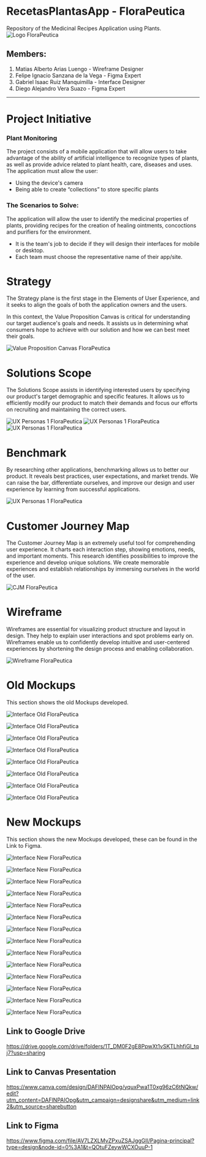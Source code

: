 # RecetasPlantasApp - FloraPeutica
Repository of the Medicinal Recipes Application using Plants.
![Logo FloraPeutica](Files\LogoApp.png)

## Members:

1. Matias Alberto Arias Luengo - Wireframe Designer
2. Felipe Ignacio Sanzana de la Vega - Figma Expert
3. Gabriel Isaac Ruiz Manquimilla - Interface Designer
4. Diego Alejandro Vera Suazo - Figma Expert

---

# Project Initiative

### Plant Monitoring

The project consists of a mobile application that will allow users to take advantage of the ability of artificial intelligence to recognize types of plants, as well as provide advice related to plant health, care, diseases and uses. The application must allow the user:
 - Using the device's camera
 - Being able to create “collections” to store specific plants

### The Scenarios to Solve:
The application will allow the user to identify the medicinal properties of plants, providing recipes for the creation of healing ointments, concoctions and purifiers for the environment.
 - It is the team's job to decide if they will design their interfaces for mobile or desktop.
 - Each team must choose the representative name of their app/site.

# Strategy

The Strategy plane is the first stage in the Elements of User Experience, and it seeks to align the goals of both the application owners and the users.

In this context, the Value Proposition Canvas is critical for understanding our target audience's goals and needs. It assists us in determining what consumers hope to achieve with our solution and how we can best meet their goals.


![Value Proposition Canvas FloraPeutica](Files/Value%20Proposition%20Canvas%20(Canvas%20de%20Valor)%20-%20Monitoreo%20de%20Plantas.jpg)
# Solutions Scope

The Solutions Scope assists in identifying interested users by specifying our product's target demographic and specific features. It allows us to efficiently modify our product to match their demands and focus our efforts on recruiting and maintaining the correct users.

![UX Personas 1 FloraPeutica](Files\Ux%20Personas\1.png)
![UX Personas 1 FloraPeutica](Files\Ux%20Personas\2.png)
![UX Personas 1 FloraPeutica](Files\Ux%20Personas\3.png)

# Benchmark

By researching other applications, benchmarking allows us to better our product. It reveals best practices, user expectations, and market trends. We can raise the bar, differentiate ourselves, and improve our design and user experience by learning from successful applications.


![UX Personas 1 FloraPeutica](Files\Benchmark%20-%20Grafo%20Cualidades%20Otras%20Aplicaciones.drawio.png)


# Customer Journey Map

The Customer Journey Map is an extremely useful tool for comprehending user experience. It charts each interaction step, showing emotions, needs, and important moments. This research identifies possibilities to improve the experience and develop unique solutions. We create memorable experiences and establish relationships by immersing ourselves in the world of the user.

![CJM FloraPeutica](Files\CJM.png)

# Wireframe

Wireframes are essential for visualizing product structure and layout in design. They help to explain user interactions and spot problems early on. Wireframes enable us to confidently develop intuitive and user-centered experiences by shortening the design process and enabling collaboration.

![Wireframe FloraPeutica](Files\Wireframe.png)

# Old Mockups

This section shows the old Mockups developed.

![Interface Old FloraPeutica](Files\Interfaces\Old\Interfaz%201.jpg)

![Interface Old FloraPeutica](Files\Interfaces\Old\Interfaz%202.jpg)

![Interface Old FloraPeutica](Files\Interfaces\Old\Interfaz%203.jpg)

![Interface Old FloraPeutica](Files\Interfaces\Old\Interfaz%204.jpg)

![Interface Old FloraPeutica](Files\Interfaces\Old\Interfaz%205.jpg)

![Interface Old FloraPeutica](Files\Interfaces\Old\Interfaz%206.jpg)

![Interface Old FloraPeutica](Files\Interfaces\Old\Interfaz%207.jpg)

![Interface Old FloraPeutica](Files\Interfaces\Old\Interfaz%208.jpg)

# New Mockups

This section shows the new Mockups developed, these can be found in the Link to Figma.

![Interface New FloraPeutica](Files\Interfaces\New\Interfaz%201.jpg)

![Interface New FloraPeutica](Files\Interfaces\New\Interfaz%202.jpg)

![Interface New FloraPeutica](Files\Interfaces\New\Interfaz%203.jpg)

![Interface New FloraPeutica](Files\Interfaces\New\Interfaz%204.jpg)

![Interface New FloraPeutica](Files\Interfaces\New\Interfaz%205.jpg)

![Interface New FloraPeutica](Files\Interfaces\New\Interfaz%206.jpg)

![Interface New FloraPeutica](Files\Interfaces\New\Interfaz%207.jpg)

![Interface New FloraPeutica](Files\Interfaces\New\Interfaz%208.jpg)

![Interface New FloraPeutica](Files\Interfaces\New\Interfaz%209.jpg)

![Interface New FloraPeutica](Files\Interfaces\New\Interfaz%2010.jpg)

![Interface New FloraPeutica](Files\Interfaces\New\Interfaz%2011.jpg)

![Interface New FloraPeutica](Files\Interfaces\New\Interfaz%2012.jpg)

![Interface New FloraPeutica](Files\Interfaces\New\Interfaz%2013.jpg)

![Interface New FloraPeutica](Files\Interfaces\New\Interfaz%2014.jpg)

## Link to Google Drive
 https://drive.google.com/drive/folders/1T_DM0F2gE8PpwXt1vSKTLhhfiGl_tqj7?usp=sharing

 ## Link to Canvas Presentation
 https://www.canva.com/design/DAFlNPAIOpg/yquxPwa1T0xg96zC6tNQkw/edit?utm_content=DAFlNPAIOpg&utm_campaign=designshare&utm_medium=link2&utm_source=sharebutton 

## Link to Figma
 https://www.figma.com/file/AV7LZXLMvZPxuZSAJggGIl/Pagina-principal?type=design&node-id=0%3A1&t=QOtuFZeywWCXOuuP-1